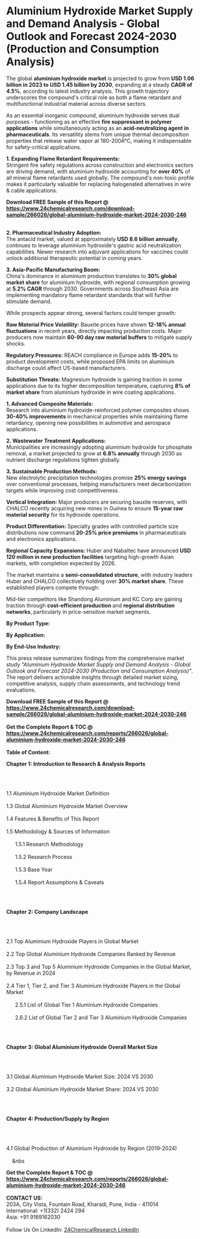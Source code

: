<h1>Aluminium Hydroxide Market Supply and Demand Analysis - Global Outlook and Forecast 2024-2030 (Production and Consumption Analysis)</h1><p>The global <strong>aluminium hydroxide market</strong> is projected to grow from <strong>USD 1.06 billion in 2023 to USD 1.45 billion by 2030</strong>, expanding at a steady <strong>CAGR of 4.5%</strong>, according to latest industry analysis. This growth trajectory underscores the compound's critical role as both a flame retardant and multifunctional industrial material across diverse sectors.</p><p>As an essential inorganic compound, aluminium hydroxide serves dual purposes - functioning as an effective <strong>fire suppressant in polymer applications</strong> while simultaneously acting as an <strong>acid-neutralizing agent in pharmaceuticals</strong>. Its versatility stems from unique thermal decomposition properties that release water vapor at 180-200Â°C, making it indispensable for safety-critical applications.</p><p><strong>1. Expanding Flame Retardant Requirements:</strong><br>
Stringent fire safety regulations across construction and electronics sectors are driving demand, with aluminium hydroxide accounting for <strong>over 40%</strong> of all mineral flame retardants used globally. The compound's non-toxic profile makes it particularly valuable for replacing halogenated alternatives in wire &amp; cable applications.</p><div><b>Download FREE Sample of this Report @ 
            <a href="https://www.24chemicalresearch.com/download-sample/266026/global-aluminium-hydroxide-market-2024-2030-246">
            https://www.24chemicalresearch.com/download-sample/266026/global-aluminium-hydroxide-market-2024-2030-246</a></b></div><br><p><strong>2. Pharmaceutical Industry Adoption:</strong><br>
The antacid market, valued at approximately <strong>USD 8.6 billion annually</strong>, continues to leverage aluminium hydroxide's gastric acid neutralization capabilities. Newer research into adjuvant applications for vaccines could unlock additional therapeutic potential in coming years.</p><p><strong>3. Asia-Pacific Manufacturing Boom:</strong><br>
China's dominance in aluminium production translates to <strong>30% global market share</strong> for aluminium hydroxide, with regional consumption growing at <strong>5.2% CAGR</strong> through 2030. Governments across Southeast Asia are implementing mandatory flame retardant standards that will further stimulate demand.</p><p>While prospects appear strong, several factors could temper growth:</p><p><strong>Raw Material Price Volatility:</strong> Bauxite prices have shown <strong>12-18% annual fluctuations</strong> in recent years, directly impacting production costs. Major producers now maintain <strong>60-90 day raw material buffers</strong> to mitigate supply shocks.</p><p><strong>Regulatory Pressures:</strong> REACH compliance in Europe adds <strong>15-20%</strong> to product development costs, while proposed EPA limits on aluminium discharge could affect US-based manufacturers.</p><p><strong>Substitution Threats:</strong> Magnesium hydroxide is gaining traction in some applications due to its higher decomposition temperature, capturing <strong>8% of market share</strong> from aluminium hydroxide in wire coating applications.</p><p><strong>1. Advanced Composite Materials:</strong><br>
Research into aluminium hydroxide-reinforced polymer composites shows <strong>30-40% improvements</strong> in mechanical properties while maintaining flame retardancy, opening new possibilities in automotive and aerospace applications.</p><p><strong>2. Wastewater Treatment Applications:</strong><br>
Municipalities are increasingly adopting aluminium hydroxide for phosphate removal, a market projected to grow at <strong>6.8% annually</strong> through 2030 as nutrient discharge regulations tighten globally.</p><p><strong>3. Sustainable Production Methods:</strong><br>
New electrolytic precipitation technologies promise <strong>25% energy savings</strong> over conventional processes, helping manufacturers meet decarbonization targets while improving cost competitiveness.</p><p><strong>Vertical Integration:</strong> Major producers are securing bauxite reserves, with CHALCO recently acquiring new mines in Guinea to ensure <strong>15-year raw material security</strong> for its hydroxide operations.</p><p><strong>Product Differentiation:</strong> Specialty grades with controlled particle size distributions now command <strong>20-25% price premiums</strong> in pharmaceuticals and electronics applications.</p><p><strong>Regional Capacity Expansions:</strong> Huber and Nabaltec have announced <strong>USD 120 million in new production facilities</strong> targeting high-growth Asian markets, with completion expected by 2026.</p><p>The market maintains a <strong>semi-consolidated structure</strong>, with industry leaders Huber and CHALCO collectively holding over <strong>30% market share</strong>. These established players compete through:</p><p>Mid-tier competitors like Shandong Aluminium and KC Corp are gaining traction through <strong>cost-efficient production</strong> and <strong>regional distribution networks</strong>, particularly in price-sensitive market segments.</p><p><strong>By Product Type:</strong></p><p><strong>By Application:</strong></p><p><strong>By End-Use Industry:</strong></p><p>This press release summarizes findings from the comprehensive market study <em>"Aluminium Hydroxide Market Supply and Demand Analysis - Global Outlook and Forecast 2024-2030 (Production and Consumption Analysis)"</em>. The report delivers actionable insights through detailed market sizing, competitive analysis, supply chain assessments, and technology trend evaluations.</p><div><b>Download FREE Sample of this Report @ 
            <a href="https://www.24chemicalresearch.com/download-sample/266026/global-aluminium-hydroxide-market-2024-2030-246">
            https://www.24chemicalresearch.com/download-sample/266026/global-aluminium-hydroxide-market-2024-2030-246</a></b></div><br><div><b>Get the Complete Report & TOC @ 
            <a href="https://www.24chemicalresearch.com/reports/266026/global-aluminium-hydroxide-market-2024-2030-246">
            https://www.24chemicalresearch.com/reports/266026/global-aluminium-hydroxide-market-2024-2030-246</a></b></div><br>
            <b>Table of Content:</b><p><p><strong>Chapter 1: Introduction to Research &amp; Analysis Reports</strong></p><br />
<br />
<p>1.1 Aluminium Hydroxide  Market Definition<br /><br />
1.3 Global Aluminium Hydroxide  Market Overview<br /><br />
1.4 Features &amp; Benefits of This Report<br /><br />
1.5 Methodology &amp; Sources of Information<br /><br />
&nbsp;&nbsp;&nbsp;&nbsp;&nbsp; 1.5.1 Research Methodology<br /><br />
&nbsp;&nbsp;&nbsp;&nbsp;&nbsp; 1.5.2 Research Process<br /><br />
&nbsp;&nbsp;&nbsp;&nbsp;&nbsp; 1.5.3 Base Year<br /><br />
&nbsp;&nbsp;&nbsp;&nbsp;&nbsp; 1.5.4 Report Assumptions &amp; Caveats</p><br />
<br />
<p><strong>Chapter 2: Company Landscape</strong></p><br />
<br />
<p>2.1 Top Aluminium Hydroxide  Players in Global Market<br /><br />
2.2 Top Global Aluminium Hydroxide  Companies Ranked by Revenue<br /><br />
2.3 Top 3 and Top 5 Aluminium Hydroxide  Companies in the Global Market, by Revenue in 2024<br /><br />
2.4 Tier 1, Tier 2, and Tier 3 Aluminium Hydroxide  Players in the Global Market<br /><br />
&nbsp;&nbsp;&nbsp;&nbsp;&nbsp; 2.5.1 List of Global Tier 1 Aluminium Hydroxide  Companies<br /><br />
&nbsp;&nbsp;&nbsp;&nbsp;&nbsp; 2.6.2 List of Global Tier 2 and Tier 3 Aluminium Hydroxide  Companies</p><br />
<br />
<p><strong>Chapter 3: Global Aluminium Hydroxide  Overall Market Size</strong></p><br />
<br />
<p>3.1 Global Aluminium Hydroxide  Market Size: 2024 VS 2030<br /><br />
3.2 Global Aluminium Hydroxide  Market Share: 2024 VS 2030</p><br />
<br />
<p><strong>Chapter 4: Production/Supply by Region</strong></p><br />
<br />
<p>4.1 Global Production of Aluminium Hydroxide  by Region (2019-2024)<br /><br />
&nbsp;&nbsp;&nbsp;&nbsp;&nbs</p><div><b>Get the Complete Report & TOC @ 
            <a href="https://www.24chemicalresearch.com/reports/266026/global-aluminium-hydroxide-market-2024-2030-246">
            https://www.24chemicalresearch.com/reports/266026/global-aluminium-hydroxide-market-2024-2030-246</a></b></div><br><b>CONTACT US:</b><br>
            203A, City Vista, Fountain Road, Kharadi, Pune, India - 411014<br>
            International: +1(332) 2424 294<br>
            Asia: +91 9169162030 <br><br>
            Follow Us On LinkedIn: <a href="https://www.linkedin.com/company/24chemicalresearch/">24ChemicalResearch LinkedIn</a>